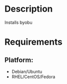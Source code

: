 Description
===========

Installs byobu

Requirements
============

## Platform:

* Debian/Ubuntu
* RHEL/CentOS/Fedora
